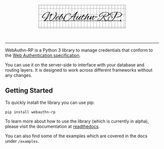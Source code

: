 <p align="center">
<img src="https://github.com/enceladus-rex/webauthn-rp/raw/master/docs/source/_static/webauthn-rp-logo.png" />
</p>
<br />
<hr />

WebAuthn-RP is a Python 3 library to manage credentials that conform to the 
[Web Authentication specification](https://www.w3.org/TR/webauthn/).

You can use it on the server-side to interface with your database and routing layers. It is 
designed to work across different frameworks without any changes.

## Getting Started

To quickly install the library you can use pip:

```
pip install webauthn-rp
```

To learn more about how to use the library (which is currently in alpha), please visit the documentation at [readthedocs](https://webauthn-rp.readthedocs.io/en/latest/).

You can also find some of the examples which are covered in the docs under `/examples`.
